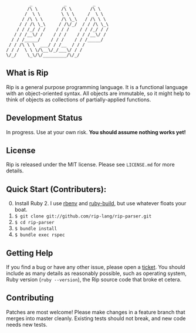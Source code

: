 ```
         _            _          _
        /\ \         /\ \       /\ \
       /  \ \        \ \ \     /  \ \
      / /\ \ \       /\ \_\   / /\ \ \
     / / /\ \_\     / /\/_/  / / /\ \_\
    / / /_/ / /    / / /    / / /_/ / /
   / / /__\/ /    / / /    / / /__\/ /
  / / /_____/    / / /    / / /_____/
 / / /\ \ \  ___/ / /__  / / /
/ / /  \ \ \/\__\/_/___\/ / /
\/_/    \_\/\/_________/\/_/
```

## What is Rip

Rip is a general purpose programming language. It is a functional language with an object-oriented syntax. All objects are immutable, so it might help to think of objects as collections of partially-applied functions.

## Development Status

In progress. Use at your own risk. **You should assume nothing works yet!**

## License

Rip is released under the MIT license. Please see `LICENSE.md` for more details.

## Quick Start (Contributers):

0. Install Ruby 2. I use [rbenv](https://github.com/sstephenson/rbenv) and [ruby-build](https://github.com/sstephenson/ruby-build), but use whatever floats your boat.
0. `$ git clone git://github.com/rip-lang/rip-parser.git`
0. `$ cd rip-parser`
0. `$ bundle install`
0. `$ bundle exec rspec`

## Getting Help

If you find a bug or have any other issue, please open a [ticket](https://github.com/rip-lang/rip-parser/issues). You should include as many details as reasonably possible, such as operating system, Ruby version (`ruby --version`), the Rip source code that broke et cetera.

## Contributing

Patches are most welcome! Please make changes in a feature branch that merges into master cleanly. Existing tests should not break, and new code needs new tests.
